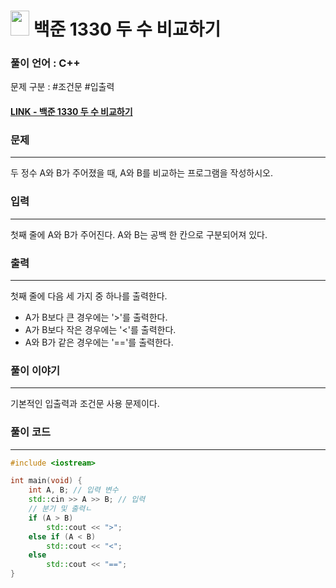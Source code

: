 
# <img src="https://d2gd6pc034wcta.cloudfront.net/tier/1.svg" width="30" height="40"> 백준 1330 두 수 비교하기


### 풀이 언어 : C++

문제 구분 : #조건문 #입출력
#### [LINK - 백준 1330 두 수 비교하기](https://www.acmicpc.net/problem/1330)

### 문제
<hr>

두 정수 A와 B가 주어졌을 때, A와 B를 비교하는 프로그램을 작성하시오.

### 입력
<hr>

첫째 줄에 A와 B가 주어진다. A와 B는 공백 한 칸으로 구분되어져 있다.
### 출력
<hr>

첫째 줄에 다음 세 가지 중 하나를 출력한다.

- A가 B보다 큰 경우에는 '>'를 출력한다.
- A가 B보다 작은 경우에는 '<'를 출력한다.
- A와 B가 같은 경우에는 '=='를 출력한다.

### 풀이 이야기
<hr>

기본적인 입출력과 조건문 사용 문제이다.

### 풀이 코드
<hr>

``` c++
#include <iostream>

int main(void) {
    int A, B; // 입력 변수
    std::cin >> A >> B; // 입력
    // 분기 및 출력ㄴ
    if (A > B)
        std::cout << ">";
    else if (A < B)
        std::cout << "<";
    else
        std::cout << "==";
}
```
